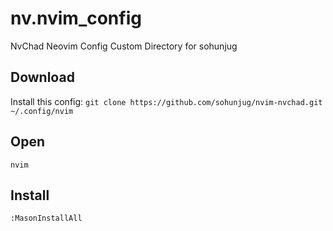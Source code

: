 # nv.nvim_config

NvChad Neovim Config Custom Directory for sohunjug

## Download

Install this config: `git clone https://github.com/sohunjug/nvim-nvchad.git ~/.config/nvim`

## Open

`nvim`

## Install

`:MasonInstallAll`
